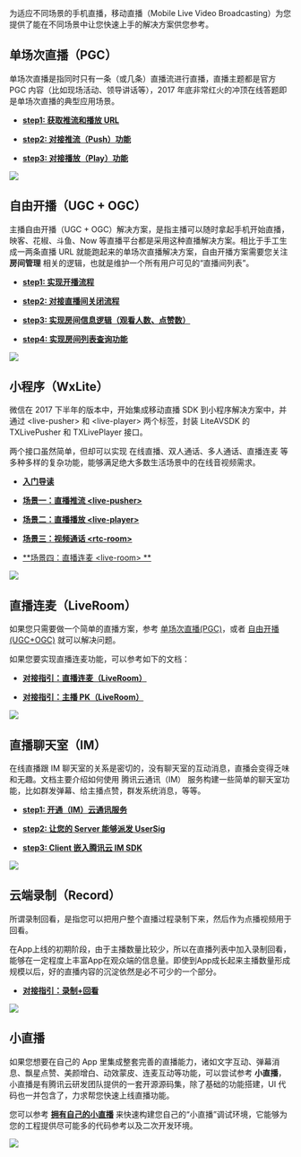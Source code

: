 为适应不同场景的手机直播，移动直播（Mobile Live Video Broadcasting）为您提供了能在不同场景中让您快速上手的解决方案供您参考。

## 单场次直播（PGC）
单场次直播是指同时只有一条（或几条）直播流进行直播，直播主题都是官方 PGC 内容（比如现场活动、领导讲话等），2017 年底非常红火的冲顶在线答题即是单场次直播的典型应用场景。

- [**step1: 获取推流和播放 URL**](https://cloud.tencent.com/document/product/454/14551#URL)

- [**step2: 对接推流（Push）功能**](https://cloud.tencent.com/document/product/454/14551#PUSH)

- [**step3: 对接播放（Play）功能**](https://cloud.tencent.com/document/product/454/14551#PLAY)

![](https://main.qcloudimg.com/raw/79e3828912674c673737bf1fdc535646.jpg)

## 自由开播（UGC + OGC）

主播自由开播（UGC + OGC）解决方案，是指主播可以随时拿起手机开始直播，映客、花椒、斗鱼、Now 等直播平台都是采用这种直播解决方案。相比于手工生成一两条直播 URL 就能跑起来的单场次直播解决方案，自由开播方案需要您关注 **房间管理** 相关的逻辑，也就是维护一个所有用户可见的“直播间列表”。

- [**step1: 实现开播流程**](https://cloud.tencent.com/document/product/454/7916#ADD)

- [**step2: 对接直播间关闭流程**](https://cloud.tencent.com/document/product/454/7916#DELETE)

- [**step3: 实现房间信息逻辑（观看人数、点赞数）**](https://cloud.tencent.com/document/product/454/7916#MODIFY)

- [**step4: 实现房间列表查询功能**](https://cloud.tencent.com/document/product/454/7916#QUERY)

![](https://main.qcloudimg.com/raw/83d09f70e38f062004a8a6346e5aea1c.jpg)


## 小程序（WxLite）
微信在 2017 下半年的版本中，开始集成移动直播 SDK 到小程序解决方案中，并通过 &lt;live-pusher&gt;  和 &lt;live-player&gt; 两个标签，封装 LiteAVSDK 的 TXLivePusher 和 TXLivePlayer 接口。

两个接口虽然简单，但却可以实现 在线直播、双人通话、多人通话、直播连麦 等多种多样的复杂功能，能够满足绝大多数生活场景中的在线音视频需求。

- [**入门导读**](https://cloud.tencent.com/document/product/454/12517)

- [**场景一：直播推流 &lt;live-pusher&gt;** ](https://cloud.tencent.com/document/product/454/12518)

- [**场景二：直播播放 &lt;live-player&gt;** ](https://cloud.tencent.com/document/product/454/12519)

- [**场景三：视频通话 &lt;rtc-room&gt;** ](https://cloud.tencent.com/document/product/454/15364)

- [**场景四：直播连麦 &lt;live-room&gt; **](https://cloud.tencent.com/document/product/454/15368)

![](https://main.qcloudimg.com/raw/abae9bac64d940b5ece0f20c730364e8.png)


## 直播连麦（LiveRoom）

如果您只需要做一个简单的直播方案，参考 [单场次直播(PGC)](https://cloud.tencent.com/document/product/454/14551)，或者 [自由开播(UGC+OGC)](https://cloud.tencent.com/document/product/454/7916) 就可以解决问题。

如果您要实现直播连麦功能，可以参考如下的文档：

- [**对接指引：直播连麦（LiveRoom）**](https://cloud.tencent.com/document/product/454/14606)

- [**对接指引：主播 PK（LiveRoom）**](https://cloud.tencent.com/document/product/454/17270)

<img style="border:0; max-width:100%; height:auto; box-sizing:content-box; box-shadow: 0px 0px 0px #ccc; margin: 0px 0px 0px 0px;" src="https://mc.qcloudimg.com/static/img/5a153aa265f6b41dbd88126d786c47e7/image.png" />


## 直播聊天室（IM）
在线直播跟 IM 聊天室的关系是密切的，没有聊天室的互动消息，直播会变得乏味和无趣。文档主要介绍如何使用 腾讯云通讯（IM） 服务构建一些简单的聊天室功能，比如群发弹幕、给主播点赞，群发系统消息，等等。

- [**step1: 开通（IM）云通讯服务**](https://cloud.tencent.com/document/product/454/7980#OPEN)

- [**step2: 让您的 Server 能够派发 UserSig**](https://cloud.tencent.com/document/product/454/7980#SERVER)

- [**step3: Client 嵌入腾讯云 IM SDK**](https://cloud.tencent.com/document/product/454/7980#CLIENT)

![](https://main.qcloudimg.com/raw/1c367a9e19042de3d6ee218e070aa03d.jpg)


## 云端录制（Record）
所谓录制回看，是指您可以把用户整个直播过程录制下来，然后作为点播视频用于回看。

在App上线的初期阶段，由于主播数量比较少，所以在直播列表中加入录制回看，能够在一定程度上丰富App在观众端的信息量。即使到App成长起来主播数量形成规模以后，好的直播内容的沉淀依然是必不可少的一个部分。

 - [**对接指引：录制+回看**](https://cloud.tencent.com/document/product/454/7917)


 ![](https://mc.qcloudimg.com/static/img/504f32f7112d7dd9ab6c4ec10cb20099/image.png)



## 小直播
如果您想要在自己的 App 里集成整套完善的直播能力，诸如文字互动、弹幕消息、飘星点赞、美颜增白、动效蒙皮、连麦互动等功能，可以尝试参考 **小直播**，小直播是有腾讯云研发团队提供的一套开源源码集，除了基础的功能搭建，UI 代码也一并包含了，力求帮您快速上线直播功能。

您可以参考 [**拥有自己的小直播**](https://cloud.tencent.com/document/product/454/15187) 来快速构建您自己的“小直播”调试环境，它能够为您的工程提供尽可能多的代码参考以及二次开发环境。

![](//mc.qcloudimg.com/static/img/e7ce9dbe3274f8704643030e9b2ee38c/image.jpg)
